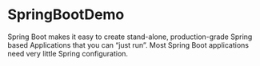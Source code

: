 # SpringBootDemo

Spring Boot makes it easy to create stand-alone, production-grade Spring based Applications that you can “just run”. 
Most Spring Boot applications need very little Spring configuration.
